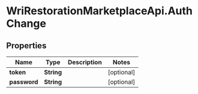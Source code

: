 # WriRestorationMarketplaceApi.AuthChange

## Properties
Name | Type | Description | Notes
------------ | ------------- | ------------- | -------------
**token** | **String** |  | [optional] 
**password** | **String** |  | [optional] 


